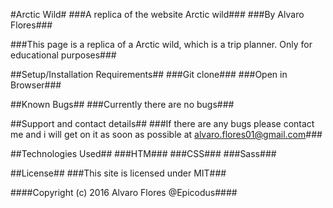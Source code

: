 #Arctic Wild#
###A replica of the website Arctic wild###
###By Alvaro Flores###

###This page is a replica of a Arctic wild, which is a trip planner. Only for educational purposes###

##Setup/Installation Requirements##
###Git clone###
###Open in Browser###

##Known Bugs##
###Currently there are no bugs###

##Support and contact details##
###If there are any bugs please contact me and i will get on it as soon as possible at alvaro.flores01@gmail.com###

##Technologies Used##
###HTM###
###CSS###
###Sass###



##License##
###This site is licensed under MIT###

####Copyright (c) 2016 Alvaro Flores @Epicodus####
